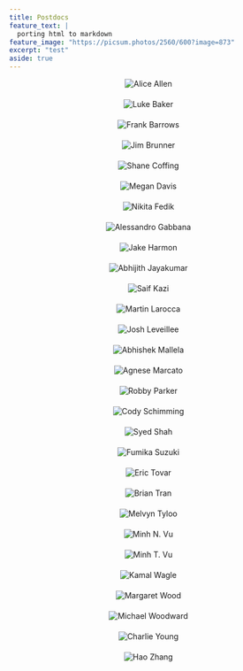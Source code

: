 ```yaml
---
title: Postdocs
feature_text: |
  porting html to markdown
feature_image: "https://picsum.photos/2560/600?image=873"
excerpt: "test"
aside: true
---
```


<style>
.container {
    max-width: 900px;
    margin: 0 auto;
}

.staff-list {
    list-style-type: none;
    padding: 0;
    margin: 0;
    display: grid;
    grid-template-columns: repeat(auto-fit, minmax(250px, 1fr));
    gap: 20px;
}

.staff-member {
    text-align: center;
}

.staff-member img {
    max-width: 100%;
    height: auto;
}
</style>

<div class="container">
    <ul class="staff-list">
        <li class="staff-member">
            <img src="{{ site.baseurl }}/assets/photos/postdocs/Allen-Alice.png" alt="Alice Allen">
        </li>
        <li class="staff-member">
            <img src="{{ site.baseurl }}/assets/photos/postdocs/Baker-Luke.png" alt="Luke Baker">
        </li>
        <li class="staff-member">
            <img src="{{ site.baseurl }}/assets/photos/postdocs/Barrows-Frank.png" alt="Frank Barrows">
        </li>
        <li class="staff-member">
            <img src="{{ site.baseurl }}/assets/photos/postdocs/Brunner-Jim.png" alt="Jim Brunner">
        </li>
        <li class="staff-member">
            <img src="{{ site.baseurl }}/assets/photos/postdocs/Coffing-Shane.png" alt="Shane Coffing">
        </li>
        <li class="staff-member">
            <img src="{{ site.baseurl }}/assets/photos/postdocs/Davis-Megan.png" alt="Megan Davis">
        </li>
        <li class="staff-member">
            <img src="{{ site.baseurl }}/assets/photos/postdocs/Fedik-Nikita.png" alt="Nikita Fedik">
        </li>
        <li class="staff-member">
            <img src="{{ site.baseurl }}/assets/photos/postdocs/Gabbana-Alessandro.png" alt="Alessandro Gabbana">
        </li>   
        <li class="staff-member">
            <img src="{{ site.baseurl }}/assets/photos/postdocs/Harmon-Jake.png" alt="Jake Harmon">
        </li>
        <li class="staff-member">
            <img src="{{ site.baseurl }}/assets/photos/postdocs/Jayakumar-Abhijith.png" alt="Abhijith Jayakumar">
        </li>
        <li class="staff-member">
            <img src="{{ site.baseurl }}/assets/photos/postdocs/Kazi-Saif.png" alt="Saif Kazi">
        </li>
        <li class="staff-member">
            <img src="{{ site.baseurl }}/assets/photos/postdocs/Larocca-Martin.png" alt="Martin Larocca">
        </li>
        <li class="staff-member">
            <img src="{{ site.baseurl }}/assets/photos/postdocs/Leveillee-Josh.png" alt="Josh Leveillee">
        </li>
        <li class="staff-member">
            <img src="{{ site.baseurl }}/assets/photos/postdocs/Mallela-Abhishek.png" alt="Abhishek Mallela">
        </li>
        <li class="staff-member">
            <img src="{{ site.baseurl }}/assets/photos/postdocs/Marcato-Agnese.png" alt="Agnese Marcato">
        </li>
        <li class="staff-member">
            <img src="{{ site.baseurl }}/assets/photos/postdocs/Parker-Robby.png" alt="Robby Parker">
        </li>   
        <li class="staff-member">
            <img src="{{ site.baseurl }}/assets/photos/postdocs/Schimming-Cody.png" alt="Cody Schimming">
        </li>
        <li class="staff-member">
            <img src="{{ site.baseurl }}/assets/photos/postdocs/Shah-Syed.png" alt="Syed Shah">
        </li>
        <li class="staff-member">
            <img src="{{ site.baseurl }}/assets/photos/postdocs/Suzuki-Fumika.png" alt="Fumika Suzuki">
        </li>
        <li class="staff-member">
            <img src="{{ site.baseurl }}/assets/photos/postdocs/Tovar-Eric.png" alt="Eric Tovar">
        </li>
        <li class="staff-member">
            <img src="{{ site.baseurl }}/assets/photos/postdocs/Tran-Brian.png" alt="Brian Tran">
        </li>
        <li class="staff-member">
            <img src="{{ site.baseurl }}/assets/photos/postdocs/Tyloo-Melvyn.png" alt="Melvyn Tyloo">
        </li>
        <li class="staff-member">
            <img src="{{ site.baseurl }}/assets/photos/postdocs/Vu-MinhN.png" alt="Minh N. Vu">
        </li>
        <li class="staff-member">
            <img src="{{ site.baseurl }}/assets/photos/postdocs/Vu-MinhT.png" alt="Minh T. Vu">
        </li>   
        <li class="staff-member">
            <img src="{{ site.baseurl }}/assets/photos/postdocs/Wagle-Kamal.png" alt="Kamal Wagle">
        </li>
        <li class="staff-member">
            <img src="{{ site.baseurl }}/assets/photos/postdocs/Wood-Margaret.png" alt="Margaret Wood">
        </li>
        <li class="staff-member">
            <img src="{{ site.baseurl }}/assets/photos/postdocs/Woodward-Michael.png" alt="Michael Woodward">
        </li>
        <li class="staff-member">
            <img src="{{ site.baseurl }}/assets/photos/postdocs/Young-Charlie.png" alt="Charlie Young">
        </li>
        <li class="staff-member">
            <img src="{{ site.baseurl }}/assets/photos/postdocs/Zhang-Hao.png" alt="Hao Zhang">
        </li>
    </ul>
</div>
